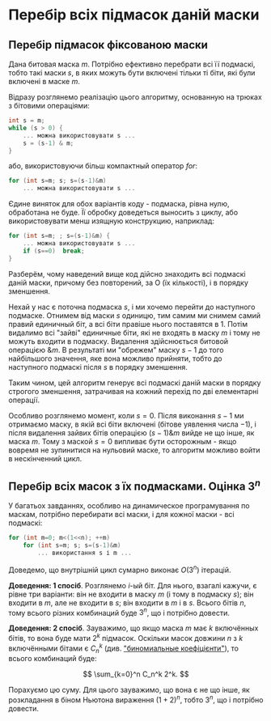 # Перебір всіх підмасок даній маски

## Перебір підмасок фіксованою маски

Дана битовая маска $m$. Потрібно ефективно перебрати всі її подмаскі, тобто такі маски $s$, в яких можуть бути включені тільки ті біти, які були включені в маске $m$.

Відразу розглянемо реалізацію цього алгоритму, основанную на трюках з бітовими операціями:

<!--- TODO: specify code snippet id -->
``` cpp
int s = m;
while (s > 0) {
    ... можна використовувати s ...
    s = (s-1) & m;
}
```

або, використовуючи більш компактный оператор $for$:

<!--- TODO: specify code snippet id -->
``` cpp
for (int s=m; s; s=(s-1)&m)
    ... можна використовувати s ...
```

Єдине виняток для обох варіантів коду - подмаска, рівна нулю, обработана не буде. Її обробку доведеться выносить з циклу, або використовувати менш изящную конструкцию, наприклад:

<!--- TODO: specify code snippet id -->
``` cpp
for (int s=m; ; s=(s-1)&m) {
    ... можна використовувати s ...
    if (s==0)  break;
}
```

Разберём, чому наведений вище код дійсно знаходить всі подмаскі даній маски, причому без повторений, за O (їх кількості), і в порядку зменшення.

Нехай у нас є поточна подмаска $s$, і ми хочемо перейти до наступного подмаске. Отнимем від маски $s$ одиницю, тим самим ми снимем самий правий единичный біт, а всі біти правіше нього поставятся в $1$. Потім видалимо всі "зайві" единичные біти, які не входять в маску $m$ і тому не можуть входити в подмаску. Видалення здійснюється битовой операцією $\& m$. В результаті ми "обрежем" маску $s-1$ до того найбільшого значення, яке вона можливо прийняти, тобто до наступного подмаскі після $s$ в порядку зменшення.

Таким чином, цей алгоритм генерує всі подмаскі даній маски в порядку строгого зменшення, затрачивая на кожний перехід по дві елементарні операції.

Особливо розглянемо момент, коли $s = 0$. Після виконання $s-1$ ми отримаємо маску, в якій всі біти включені (бітове уявлення числа $-1$), і після видалення зайвих бітів операцією $(s-1) \& m$ вийде не що інше, як маска $m$. Тому з маской $s = 0$ випливає бути осторожным - якщо вовремя не зупинитися на нульовий маске, то алгоритм можливо войти в нескінченний цикл.

## Перебір всіх масок з їх подмасками. Оцінка $3^n$

У багатьох завданнях, особливо на динамическое програмування по маскам, потрібно перебирати всі маски, і для кожної маски - всі подмаскі:

<!--- TODO: specify code snippet id -->
``` cpp
for (int m=0; m<(1<<n); ++m)
    for (int s=m; s; s=(s-1)&m)
        ... використання s і m ...
```

Доведемо, що внутрішній цикл сумарно виконає $O(3^n)$ ітерацій.

**Доведення: 1 спосіб**. Розглянемо $i$-ый біт. Для нього, взагалі кажучи, є рівне три варіанти: він не входити в маску $m$ (і тому в подмаску $s$); він входити в $m$, але не входити в $s$; він входити в $m$ і в $s$. Всього бітів $n$, тому всього різних комбинаций буде $3^n$, що і потрібно довести.

**Доведення: 2 спосіб**. Зауважимо, що якщо маска $m$ має $k$ включённых бітів, то вона буде мати $2^k$ підмасок. Оскільки масок довжини $n$ з $k$ включёнными бітами є $C_n^k$ (див. ["биномиальные коефіцієнти"](binomial_coeff)), то всього комбинаций буде:

$$
\sum_{k=0}^n C_n^k 2^k.
$$

Порахуємо цю суму. Для цього зауважимо, що вона є не що інше, як розкладання в біном Ньютона вираження $(1+2)^n$, тобто $3^n$, що і потрібно довести.
